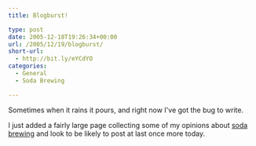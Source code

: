 ```yaml
---
title: Blogburst!

type: post
date: 2005-12-18T19:26:34+00:00
url: /2005/12/19/blogburst/
short-url:
  - http://bit.ly/eYCdYO
categories:
  - General
  - Soda Brewing

---
```

Sometimes when it rains it pours, and right now I've got the bug to write.

I just added a fairly large page collecting some of my opinions about [soda brewing](/soda-brewing) and look to be likely to post at last once more today.
